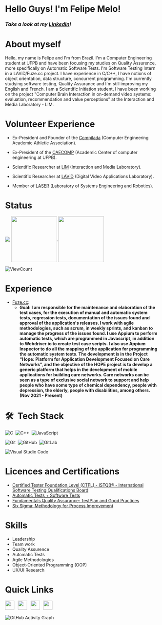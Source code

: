# Hello Guys! I'm Felipe Melo!

<h3><i>Take a look at my <a href="https://www.linkedin.com/in/felipe-melo-4b834218b/#">LinkedIn</a>!</i></h3>

# About myself

Hello, my name is Felipe and I'm from Brazil. I'm a Computer Engineering student at UFPB and have been focusing my studies on Quality Assurence,
more specifically on Automatic Software Tests. I'm Software Testing Intern in a LAViD/Fuze.cc project. I have experience in C/C++, I have notions of object orientation, data structure, concurrent programming. I'm currently studying software testing, Quality Assurance and I'm still improving my English and French. I am a Scientific Initiation student, I have been working on the project "Computer Brain Interaction in on-demand video systems: evaluation, recommendation and value perceptions" at the Interaction and Media Laboratory - LIM.

# Volunteer Experience
- Ex-President and Founder of the [Compilada](https://www.instagram.com/atleticaengcomp_ufpb/) (Computer Engineering Academic Athletic Association).

- Ex-President of the [CAECOMP](https://www.instagram.com/caecomp.ci.ufpb/) (Academic Center of computer engineering at UFPB).

- Scientific Researcher at [LIM](https://www.linkedin.com/company/ufpblim/?originalSubdomain=br) (Interaction and Media Laboratory).

- Scientific Researcher at [LAViD](http://lavid.ufpb.br/) (Digital Video Applications Laboratory).

- Member of [LASER](https://www.ufpb.br/idep/contents/menu/laboratorios-associados-ao-idep-ufpb/laboratorio-de-engenharia-de-sistemas-e-robotica-laser) (Laboratory of Systems Engineering and Robotics).


# Status
 
 <img align = "center" src = "https://github-profile-trophy.vercel.app/?username=FelipeMeloF&title=Commit,Stars,Repositories,PullRequest,Followers&theme=darkhub" />
 
 <a href="https://github.com/FelipeMeloF/github-readme-stats">
  <img height="150em" align="center" src="https://github-readme-stats.vercel.app/api?username=FelipeMeloF&show_icons=true&theme=radical&count_private=true" />
</a>
<a href="https://github.com/FelipeMeloF/github-readme-stats">
  <img height="150em" align="center" src="https://github-readme-stats.vercel.app/api/top-langs/?username=FelipeMeloF&layout=compact&theme=radical&hide=kotlin" />

</a>


![ViewCount](https://views.whatilearened.today/views/github/FelipeMeloF/views.svg)  

# Experience

<ul>
  <li>
    <a href="https://fuze.cc/">Fuze.cc</a>:
    <ul>
      <li>
        <b> Goal: I am responsible for the maintenance and elaboration of the test cases, for the execution of manual and automatic system tests, regression tests, documentation of the issues found and approval of the application's releases. I work with agile methodologies, such as scrum, in weekly sprints, and kanban to manage the progress of the issues found. I use Appium to perform automatic tests, which are programmed in Javascript, in addition to Webdriver.io to create test case scripts. I also use Appium Inspector to do all the mapping of the application for programming the automatic system tests. The development is in the Project “Hope: Platform for Application Development Focused on Care Networks”, and the objective of the HOPE project is to develop a generic platform that helps in the development of mobile applications for building care networks. Care networks can be seen as a type of exclusive social network to support and help people who have some type of chemical dependency, people with depression, the elderly, people with disabilities, among others. </b> <b>(Nov 2021 - Present)</b>
      </li>
    </ul>
  </li>
</ul>



# 🛠 &nbsp;Tech Stack

![C](https://img.shields.io/badge/-C-05122A?style=flat&logo=c)&nbsp;
![C++](https://img.shields.io/badge/-C++-05122A?style=flat&logo=Cplusplus)&nbsp;
![JavaScript](https://img.shields.io/badge/-JavaScript-05122A?style=flat&logo=javascript)&nbsp;
<br />

![Git](https://img.shields.io/badge/-Git-05122A?style=flat&logo=git)&nbsp;
![GitHub](https://img.shields.io/badge/-GitHub-05122A?style=flat&logo=github)&nbsp;
![GitLab](https://img.shields.io/badge/-GitLab++-05122A?style=flat&logo=gitlab)&nbsp;
<br />

![Visual Studio Code](https://img.shields.io/badge/-Visual%20Studio%20Code-05122A?style=flat&logo=visual-studio-code&logoColor=007ACC)&nbsp;


# Licences and Certifications
- [Certified Tester Foundation Level (CTFL) - ISTQB® - International Software Testing Qualifications Board](https://bcr.bstqb.org.br/cert?field_certificado_nome_value=Felipe+Melo+Feliciano+de+S%C3%A1&field_certificado_numero_value=+)
- [Automatic Tests + Software Tests](https://www.udemy.com/certificate/UC-346f9648-85ca-448d-8783-5a13877a27e0/)
- [Fundamentals Quality Assurance: TestPlan and Good Practices](https://cursos.alura.com.br/certificate/2946c779-5fc0-425f-a08a-8270bfd54728)
- [Six Sigma: Methodology for Process Improvement](https://cursos.alura.com.br/certificate/036aa232-b12f-4ed3-a287-dd93191eeb69)

# Skills

- Leadership
- Team work
- Quality Assurence
- Automatic Tests
- Agile Methodologies
- Object-Oriented Programming (OOP)
- UX/UI Research


# Quick Links

<a href="https://www.linkedin.com/in/felipe-melo-4b834218b/"><img height="30" src="https://github.com/anirudhbelwadi/anirudhbelwadi/blob/master/images/linkedin.png"></a>&nbsp;&nbsp;
<a href="http://lattes.cnpq.br/1883427711071891"><img height="30" src="https://github.com/anirudhbelwadi/anirudhbelwadi/blob/master/images/resume.png"></a>&nbsp;&nbsp;
<a href="mailto:felipemds.2@gmail.com"><img height="30" src="https://github.com/anirudhbelwadi/anirudhbelwadi/blob/master/images/email.png"></a>&nbsp;&nbsp;
<a href="https://www.instagram.com/felipe_melof/"><img height="30" src="https://github.com/anirudhbelwadi/anirudhbelwadi/blob/master/images/insta.png"></a>&nbsp;&nbsp;


![GitHub Activity Graph](https://activity-graph.herokuapp.com/graph?username=FelipeMeloF&bg_color=000000&color=4fff67&line=4fff67&point=ffffff&area=true&hide_border=true&count_private=true)
